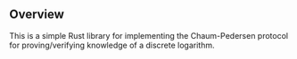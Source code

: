 ## Overview

This is a simple Rust library for implementing the Chaum-Pedersen protocol for proving/verifying knowledge of a discrete logarithm.
